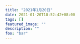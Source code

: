 ```yaml
---
title: "2021年1月20日"
date: 2021-01-20T10:52:42+08:00
tags: []
featured_image: ""
description: ""
foo: "bar"
---
```

